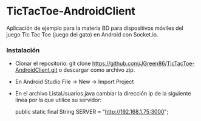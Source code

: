 # TicTacToe-AndroidClient
Aplicación de ejemplo para la materia BD para dispositivos móviles del juego Tic Tac Toe (juego del gato) en Android con Socket.io.

### Instalación

* Clonar el repositorio: git clone https://github.com/JGreen86/TicTacToe-AndroidClient.git  o descargar como archivo zip.
* En Android Studio File -> New -> Import Project
* En el archivo ListaUsuarios.java cambiar la dirección ip de la siguiente línea por la que utilice su servidor:

    public static final String SERVER = "http://192.168.1.75:3000";
